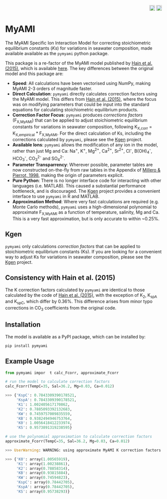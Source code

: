 <div align="right">
<a href="https://github.com/PalaeoCarb/MyAMI/actions/workflows/test-myami.yml"><img src="https://github.com/PalaeoCarb/MyAMI/workflows/Check%20MyAMI%20Performance/badge.svg" height=18></a>
<a href="https://pypi.org/project/pymyami"><img src="https://badge.fury.io/py/pymyami.svg" height=18></a>
</div>

# MyAMI
The MyAMI Specific Ion Interaction Model for correcting stoichiometric equilibrium constants (*Ks*) for variations in seawater composition, made available available as the `pymyami` python package.

This package is a re-factor of the MyAMI model published by [Hain et al. (2015)](https://doi.org/10.1002/2014GB004986), which is available [here](https://github.com/MathisHain/MyAMI). The key differences between the original model and this package are:
- **Speed**: All calculations have been vectorised using NumPy, making MyAMI 2-3 orders of magnitude faster.
- **Direct Calculation**: `pymyami` directly calculates correction factors using the MyAMI model. This differs from [Hain et al. (2015)](https://doi.org/10.1002/2014GB004986), where the focus was on modifying parameters that could be input into the standard equations for calculating stoichiometric equilibrium products.
- **Correction Factor Focus**: `pymyami` produces *corrections factors* (F<sub>X,MyAMI</sub>) that can be applied to adjust stoichiometric equilibrium constants for variations in seawater composition, following K<sub>X,corr</sub> = K<sub>X,empirical</sub> * F<sub>X,MyAMI</sub>. For the direct calculation of Ks, including the corrections calculated by `pymyami`, please see the [Kgen](https://github.com/PalaeoCarb/Kgen) project.
- **Available Ions**: `pymyami` allows the modification of any ion in the model, rather than just Mg and Ca: Na<sup>+</sup>, K<sup>+</sup>, Mg<sup>2+</sup>, Ca<sup>2+</sup>, Sr<sup>2+</sup>, Cl<sup>-</sup>, B(OH)<sub>4</sub><sup>-</sup>, HCO<sub>3</sub><sup>-</sup>, CO<sub>3</sub><sup>2-</sup> and SO<sub>4</sub><sup>2-</sup>.
- **Parameter Transparrency**: Wherever possible, parameter tables are now constructed on-the-fly from raw tables in the Appendix of [Millero & Pierrot, 1998](https://doi.org/10.1023/A:1009656023546), making the origin of parameters explicit.
- **Pure Python**: There is no longer interface code for interacting with other languages (i.e. MATLAB). This caused a substantial performance bottleneck, and is discouraged. The [Kgen](https://github.com/PalaeoCarb/Kgen) project provides a convenient interface to use `pymyami` in R and MATLAB.
- **Approximation Method**: Where very fast calculations are required (e.g. Monte Carlo methods), `pymyami` uses a high-dimensional polynomial to approximate F<sub>X,MyAMI</sub> as a function of temperature, salinity, Mg and Ca. This is a very fast approximation, but is only accurate to within ~0.25%.

## Kgen
`pymyami` only calculations *correction factors* that can be applied to stoichiometric equilibrium constants (Ks). If you are looking for a convenient way to adjust Ks for variations in seawater composition, please see the [Kgen](https://github.com/PalaeoCarb/Kgen) project.

## Consistency with Hain et al. (2015)
The K correction factors calculated by `pymyami` are identical to those calculated by the code of [Hain et al. (2015)](https://doi.org/10.1002/2014GB004986), with the exception of K<sub>2</sub>, K<sub>spA</sub> and K<sub>spC</sub>, which differ by 0.36%. This difference arises from minor typo corrections in CO<sub>3</sub> coefficients from the original code.

## Installation

The model is available as a PyPI package, which can be installed by:

```python
pip install pymyami
```

## Example Usage
```python
from pymyami impor  t calc_Fcorr, approximate_Fcorr

# run the model to calculate correction factors
calc_Fcorr(TempC=35, Sal=36.2, Mg=0.03, Ca=0.012)

>>> {'KspC': 0.7843309390178521,
     'KspA': 0.7843309390178521,
     'K1': 1.002405617170862,
     'K2': 0.7885093392132683,
     'KW': 0.7459757009835559,
     'KB': 0.9382494946753764,
     'K0': 1.0056418412233974,
     'KS': 0.9573891319238595}

# use the polynomial approximation to calculate correction factors
approximate_Fcorr(TempC=35, Sal=36.2, Mg=0.03, Ca=0.012)

>>> UserWarning: WARNING: using approximate MyAMI K correction factors instead of calculated ones. These are only accurate to within ~0.25%. Please dont use them for anything critical.

>>> {'K0': array(1.00565919),
     'K1': array(1.00238861),
     'K2': array(0.78858314),
     'KB': array(0.93815884),
     'KW': array(0.74594823),
     'KspC': array(0.78442705),
     'KspA': array(0.78442705),
     'KS': array(0.95738293)}
```
